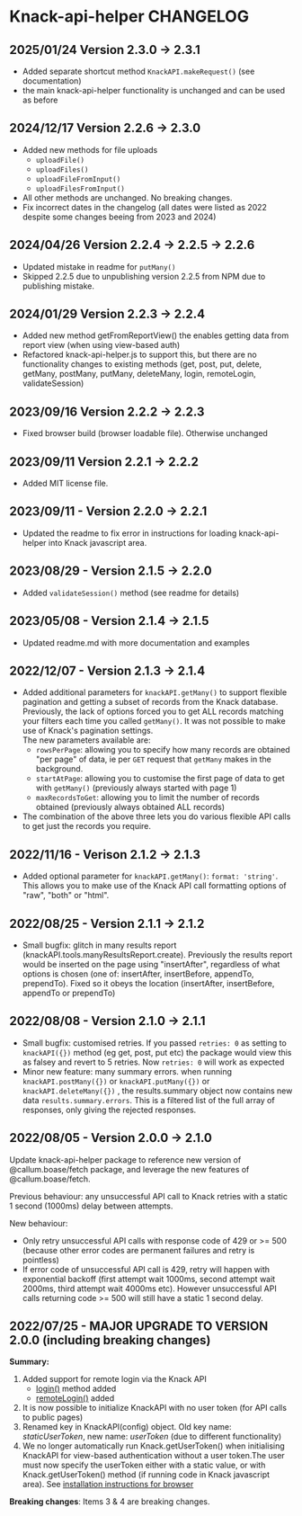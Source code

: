 # Knack-api-helper CHANGELOG

## 2025/01/24 Version 2.3.0 -> 2.3.1
* Added separate shortcut method `KnackAPI.makeRequest()` (see documentation)
* the main knack-api-helper functionality is unchanged and can be used as before

## 2024/12/17 Version 2.2.6 -> 2.3.0
* Added new methods for file uploads
    * `uploadFile()`
    * `uploadFiles()`
    * `uploadFileFromInput()`
    * `uploadFilesFromInput()`
* All other methods are unchanged. No breaking changes.
* Fix incorrect dates in the changelog (all dates were listed as 2022 despite some changes beeing from 2023 and 2024)

## 2024/04/26 Version 2.2.4 -> 2.2.5 -> 2.2.6
* Updated mistake in readme for `putMany()`
* Skipped 2.2.5 due to unpublishing version 2.2.5 from NPM due to publishing mistake.

## 2024/01/29 Version 2.2.3 -> 2.2.4
* Added new method getFromReportView() the enables getting data from report view (when using view-based auth)
* Refactored knack-api-helper.js to support this, but there are no functionality changes to existing methods (get, post, put, delete, getMany, postMany, putMany, deleteMany, login, remoteLogin, validateSession)

## 2023/09/16 Version 2.2.2 -> 2.2.3
* Fixed browser build (browser loadable file). Otherwise unchanged

## 2023/09/11 Version 2.2.1 -> 2.2.2
* Added MIT license file.

## 2023/09/11 - Version 2.2.0 -> 2.2.1
* Updated the readme to fix error in instructions for loading knack-api-helper into Knack javascript area.

## 2023/08/29 - Version 2.1.5 -> 2.2.0
* Added `validateSession()` method (see readme for details)

## 2023/05/08 - Version 2.1.4 -> 2.1.5
* Updated readme.md with more documentation and examples

## 2022/12/07 - Version 2.1.3 -> 2.1.4

* Added additional parameters for ```knackAPI.getMany()``` to support flexible pagination and getting a subset of records from the Knack database. Previously, the lack of options forced you to get ALL records matching your filters each time you called ```getMany()```. It was not possible to make use of Knack's pagination settings.<br>The new parameters available are:
    * ```rowsPerPage```: allowing you to specify how many records are obtained "per page" of data, ie per ```GET``` request that ```getMany``` makes in the background.
    * ```startAtPage```: allowing you to customise the first page of data to get with ```getMany()``` (previously always started with page 1)
    * ```maxRecordsToGet```: allowing you to limit the number of records obtained (previously always obtained ALL records)
* The combination of the above three lets you do various flexible API calls to get just the records you require.

## 2022/11/16 - Verison 2.1.2 -> 2.1.3

* Added optional parameter for ```knackAPI.getMany()```: ```format: 'string'```. This allows you to make use of the Knack API call formatting options of "raw", "both" or "html".

## 2022/08/25 - Version 2.1.1 -> 2.1.2

* Small bugfix: glitch in many results report (knackAPI.tools.manyResultsReport.create). Previously the results report would be inserted on the page using "insertAfter", regardless of what options is chosen (one of: insertAfter, insertBefore, appendTo, prependTo). Fixed so it obeys the location (insertAfter, insertBefore, appendTo or prependTo)

## 2022/08/08 - Version 2.1.0 -> 2.1.1

* Small bugfix: customised retries. If you passed ```retries: 0``` as setting to ```knackAPI({})``` method (eg get, post, put etc) the package would view this as falsey and revert to 5 retries. Now ```retries: 0``` will work as expected
* Minor new feature: many summary errors. when running ```knackAPI.postMany({})``` or ```knackAPI.putMany({})``` or ```knackAPI.deleteMany({})``` , the results.summary object now contains new data ```results.summary.errors```. This is a filtered list of the full array of responses, only giving the rejected responses.

## 2022/08/05 - Version 2.0.0 -> 2.1.0

Update knack-api-helper package to reference new version of @callum.boase/fetch package, and leverage the new features of @callum.boase/fetch.

Previous behaviour: any unsuccessful API call to Knack retries with a static 1 second (1000ms) delay between attempts.

New behaviour: 
* Only retry unsuccessful API calls with response code of 429 or >= 500 (because other error codes are permanent failures and retry is pointless)
* If error code of unsuccessful API call is 429, retry will happen with exponential backoff (first attempt wait 1000ms, second attempt wait 2000ms, third attempt wait 4000ms etc). However unsuccessful API calls returning code >= 500 will still have a static 1 second delay.

## 2022/07/25 - MAJOR UPGRADE TO VERSION 2.0.0 (including breaking changes)

**Summary:**
1. Added support for remote login via the Knack API
    * [login()](README.md#login) method added
    * [remoteLogin()](README.md#remoteLogin) added
2. It is now possible to initialize KnackAPI with no user token (for API calls to public pages)
3. Renamed key in KnackAPI(config) object. Old key name: *staticUserToken*, new name: *userToken* (due to different functionality)
4. We no longer automatically run Knack.getUserToken() when initialising KnackAPI for view-based authentication without a user token.The user must now specify the userToken either with a static value, or with Knack.getUserToken() method (if running code in Knack javascript area). See [installation instructions for browser](README.md#use-in-browser-or-knack-javascript-code-area)

**Breaking changes**: 
Items 3 & 4 are breaking changes.
